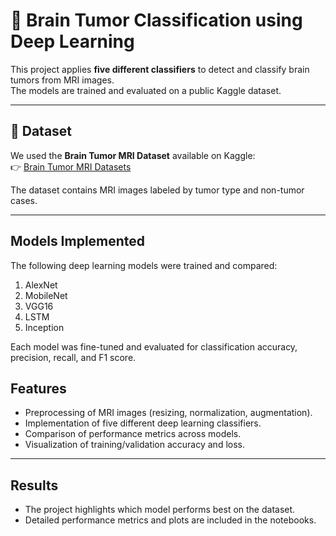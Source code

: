 # 🧠 Brain Tumor Classification using Deep Learning

This project applies **five different classifiers** to detect and classify brain tumors from MRI images.  
The models are trained and evaluated on a public Kaggle dataset.

---

## 📂 Dataset
We used the **Brain Tumor MRI Dataset** available on Kaggle:  
👉 [Brain Tumor MRI Datasets](https://www.kaggle.com/datasets/luluw8071/brain-tumor-mri-datasets)

The dataset contains MRI images labeled by tumor type and non-tumor cases.

---

##  Models Implemented
The following deep learning models were trained and compared:

1. AlexNet  
2. MobileNet  
3. VGG16
4. LSTM
5. Inception

Each model was fine-tuned and evaluated for classification accuracy, precision, recall, and F1 score.


## Features
- Preprocessing of MRI images (resizing, normalization, augmentation).  
- Implementation of five different deep learning classifiers.  
- Comparison of performance metrics across models.  
- Visualization of training/validation accuracy and loss.  

---

##  Results
- The project highlights which model performs best on the dataset.  
- Detailed performance metrics and plots are included in the notebooks.  
